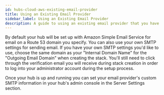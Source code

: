 ```yaml
---
id: hubs-cloud-aws-existing-email-provider
title: Using an Existing Email Provider
sidebar_label: Using an Existing Email Provider
description: A guide to using an existing email provider that you have for your Hubs Cloud instance.
---
```


By default your hub will be set up with Amazon Simple Email Service for email on a Route 53 domain you specify. You can also use your own SMTP settings for sending email. If you have your own SMTP settings you'd like to use, choose the same domain as your "Internal Domain Name" for the "Outgoing Email Domain" when creating the stack. You'll still need to click through the verification email you will receive during stack creation in order to log into your administrator account during the setup process.

Once your hub is up and running you can set your email provider's custom SMTP information in your hub's admin console in the Server Settings section.
